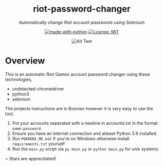 <div align="center">

# riot-password-changer
<i>Automatically change Riot account passwords using Selenium
</i>

[![made-with-python](https://img.shields.io/badge/Made%20with-Python-1f425f.svg)](https://www.python.org/)
[![License: MIT](https://img.shields.io/badge/License-MIT-yellow.svg)](https://opensource.org/licenses/MIT)


![Alt Text](https://cdn.discordapp.com/attachments/995797406404857977/1083164624704249876/cli-first-gig.gif)
</div>

# Overview

This is an automatic Riot Games account password changer using these technologies,
- undetected-chromedriver
- python3
- selenium

The projects instructions are in Bosnian however it is very easy to use the tool,

1. Put your accounts seperated with a newline in accounts.txt in the format `name:password`.
2. Ensure you have an internet connection and atleast Python 3.9 installed.
2. Run `POKRENI_ME.bat` if you're on Windows otherwise install `requirements.txt` yourself
3. Run the `main.py` script via `py main.py` or `python main.py` for unix systems

⭐ Stars are apprecitiated!

